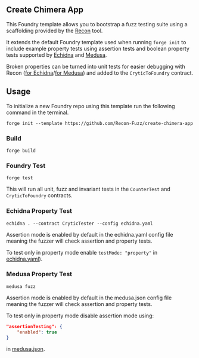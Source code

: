 ## Create Chimera App

This Foundry template allows you to bootstrap a fuzz testing suite using a scaffolding provided by the [Recon](https://getrecon.xyz/) tool.

It extends the default Foundry template used when running `forge init` to include example property tests using assertion tests and boolean property tests supported by [Echidna](https://github.com/crytic/echidna) and [Medusa](https://github.com/crytic/medusa).

Broken properties can be turned into unit tests for easier debugging with Recon ([for Echidna](https://getrecon.xyz/tools/echidna)/[for Medusa](https://getrecon.xyz/tools/medusa)) and added to the `CryticToFoundry` contract.

## Usage
To initialize a new Foundry repo using this template run the following command in the terminal.

```shell
forge init --template https://github.com/Recon-Fuzz/create-chimera-app
```

### Build

```shell
forge build
```

### Foundry Test

```shell
forge test
```

This will run all unit, fuzz and invariant tests in the `CounterTest` and `CryticToFoundry` contracts.

### Echidna Property Test

```shell
echidna . --contract CryticTester --config echidna.yaml
```
Assertion mode is enabled by default in the echidna.yaml config file meaning the fuzzer will check assertion and property tests. 

To test only in property mode enable `testMode: "property"` in [echidna.yaml](https://github.com/Recon-Fuzz/create-chimera-app/blob/main/echidna.yaml)).

### Medusa Property Test

```shell
medusa fuzz
```
Assertion mode is enabled by default in the medusa.json config file meaning the fuzzer will check assertion and property tests. 

To test only in property mode disable assertion mode using:

```json
"assertionTesting": {
    "enabled": true
}  
```

in [medusa.json](https://github.com/Recon-Fuzz/create-chimera-app/blob/main/medusa.json).
